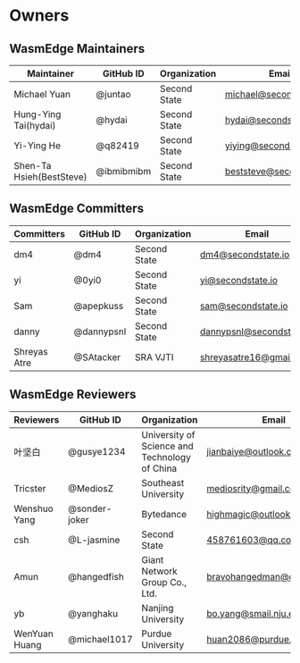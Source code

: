 # Owners

## WasmEdge Maintainers

| Maintainer               | GitHub ID     | Organization                                  | Email                        |
| ---------------          | ---------     | -----------                                   | -----------                  |
| Michael Yuan             | @juntao       | Second State                                  | <michael@secondstate.io>     |
| Hung-Ying Tai(hydai)     | @hydai        | Second State                                  | <hydai@secondstate.io>       |
| Yi-Ying He               | @q82419       | Second State                                  | <yiying@secondstate.io>      |
| Shen-Ta Hsieh(BestSteve) | @ibmibmibm    | Second State                                  | <beststeve@secondstate.io>   |

## WasmEdge Committers

| Committers               | GitHub ID     | Organization                                  | Email                        |
| ---------------          | ---------     | -----------                                   | -----------                  |
| dm4                      | @dm4          | Second State                                  | <dm4@secondstate.io>         |
| yi                       | @0yi0         | Second State                                  | <yi@secondstate.io>          |
| Sam                      | @apepkuss     | Second State                                  | <sam@secondstate.io>         |
| danny                    | @dannypsnl    | Second State                                  | <dannypsnl@secondstate.io>   |
| Shreyas Atre             | @SAtacker     | SRA VJTI                                      | <shreyasatre16@gmail.com>    |

## WasmEdge Reviewers

| Reviewers                | GitHub ID     | Organization                                  | Email                        |
| ---------------          | ---------     | -----------                                   | -----------                  |
| 叶坚白                   | @gusye1234    | University of Science and Technology of China | <jianbaiye@outlook.com>      |
| Tricster                 | @MediosZ      | Southeast University                          | <mediosrity@gmail.com>       |
| Wenshuo Yang             | @sonder-joker | Bytedance                                     | <highmagic@outlook.com>      |
| csh                      | @L-jasmine    | Second State                                  | <458761603@qq.com>           |
| Amun                     | @hangedfish   | Giant Network Group Co., Ltd.                 | <bravohangedman@outlook.com> |
| yb                       | @yanghaku     | Nanjing University                            | <bo.yang@smail.nju.edu.cn>   |
| WenYuan Huang            | @michael1017  | Purdue University                             | <huan2086@purdue.edu>        |
